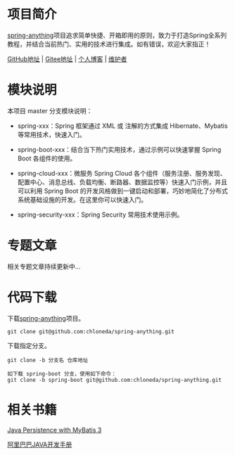 # 项目简介

[spring-anything](https://github.com/chloneda/spring-anything)项目追求简单快捷、开箱即用的原则，致力于打造Spring全系列教程，并结合当前热门、实用的技术进行集成。如有错误，欢迎大家指正！

[GitHub地址](https://github.com/chloneda/spring-anything) | [Gitee地址](https://gitee.com/chloneda/spring-anything) | [个人博客](https://chloneda.github.io/) | [维护者](https://github.com/chloneda/) 


# 模块说明

本项目 master 分支模块说明：

- spring-xxx：Spring 框架通过 XML 或 注解的方式集成 Hibernate、Mybatis 等常用技术，快速入门。

- spring-boot-xxx：结合当下热门实用技术，通过示例可以快速掌握 Spring Boot 各组件的使用。

- spring-cloud-xxx：微服务 Spring Cloud 各个组件（服务注册、服务发现、配置中心、消息总线、负载均衡、断路器、数据监控等）快速入门示例，并且可以利用 Spring Boot 的开发风格做到一键启动和部署，巧妙地简化了分布式系统基础设施的开发。在这里你可以快速入门。

- spring-security-xxx：Spring Security 常用技术使用示例。


# 专题文章

相关专题文章持续更新中...

# 代码下载

下载[spring-anything](https://github.com/chloneda/spring-anything)项目。
```
git clone git@github.com:chloneda/spring-anything.git
```

下载指定分支。
```
git clone -b 分支名 仓库地址

如下载 spring-boot 分支，使用如下命令：
git clone -b spring-boot git@github.com:chloneda/spring-anything.git
```


# 相关书籍

[Java Persistence with MyBatis 3](https://github.com/chloneda/magic-spring-boot/blob/master/resources/Java%20Persistence%20with%20MyBatis%203.pdf)

[阿里巴巴JAVA开发手册](https://github.com/chloneda/magic-spring-boot/blob/master/resources/%E9%98%BF%E9%87%8C%E5%B7%B4%E5%B7%B4JAVA%E5%BC%80%E5%8F%91%E6%89%8B%E5%86%8C.pdf)


